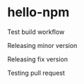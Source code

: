 # hello-npm

Test build workflow

Releasing minor version

Releasing fix version


Testing pull request